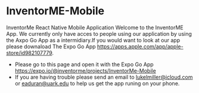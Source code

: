 # InventorME-Mobile
InventorMe React Native Mobile Application
Welcome to the InventorME App. We currently only have acces to people using our application by using the Axpo Go App as a intermidiary.If you would want to look at our app please downaload The Expo Go App https://apps.apple.com/app/apple-store/id982107779.
- Please go to this page and open it with the Expo Go App https://expo.io/@inventorme/projects/InventorMe-Mobile
- If you are having trouble please send an email to lukelmiller@icloud.com or eaduran@uark.edu to help us get the app runing on your phone.
